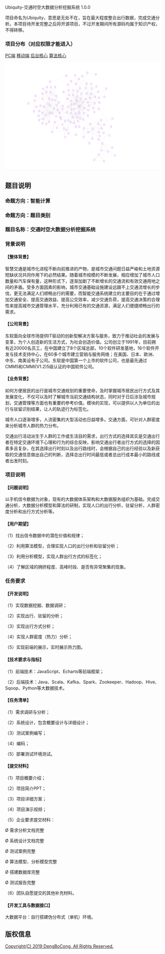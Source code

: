 Ubiquity-交通时空大数据分析挖掘系统 1.0.0

项目命名为Ubiquity，意思是无处不在，旨在最大程度整合出行数据，完成交通分析。本项目待开发完整之后将开源项目，不过开发期间所有源码均属于知识产权，不得转移。

### 项目分布（对应权限才能进入）
[PC端](https://github.com/DengBoCong/fe-ubiquity)
[移动端](#)
[后台核心](https://github.com/DengBoCong/ubiquity)
[算法核心](#)

<div align=center><img src="https://raw.githubusercontent.com/DengBoCong/guide-log/master/res/head.png" width="600" height= "350"></div>


## 题目说明

### 命题方向：智能计算
### 命题方向：题目类别
### 题目名称：交通时空大数据分析挖掘系统
### 背景说明
#### 【整体背景】

智慧交通是城市化进程不断向前推进的产物，是城市交通问题日益严峻和土地资源短缺状况共同作用下的必然结果。随着城市规模的不断发展，相应增加了城市人口数量和汽车保有量，这种形式下，逐渐加剧了不断增长的交通流和有效交通用地之间的矛盾。受多方面因素的影响，城市交通基础设施建设远跟不上交通流增长的步伐，更无法满足人们顺畅出行的需要，而智能交通系统建立的主要目的在于通过增加交通安全、提高交通效益、提高公交效率，减少交通负荷，提高交通决策的合理性来提高城市交通管理水平，充分利用已有的交通资源，满足人们便捷顺畅出行的需求。

#### 【公司背景】
东软面向全球市场提供IT驱动的创新型解决方案与服务，致力于推动社会的发展与变革，为个人创造新的生活方式，为社会创造价值。公司创立于1991年，目前拥有近20000名员工，在中国建立了8个区域总部，10个软件研发基地，16个软件开发与技术支持中心，在60多个城市建立营销与服务网络；在美国、日本、欧洲、中东、南美设有子公司。东软是中国第一个上市的软件公司，也是最先通过CMM5和CMMI(V1.2)5级认证的中国软件公司。

#### 【业务背景】
如何方便居民的出行是城市交通规划的重要使命，及时掌握城市居民出行方式及其发展变化，不仅可以及时了解城市当前交通结构状态，同时对于日后涉及城市规划，交通管理等方面也有重要的参考价值。模块的实现，可以提供以人为单位的出行与驻留识别结果，让人的轨迹行为标签化。

城市人口逐渐增多，人流密集的大型活动也日益增多。交通方面，可针对人群密度来分析城市人群的热力分布。

交通出行活动派生于人群的工作或生活目的需求，出行方式的选择其实是交通出行者在特定交通环境下心理和行为的综合反映，影响交通出行者出行方式的选择的因素多且复杂，在其选择出行时刻以及出行路线时，会根据自己的出行经验以及新获取的交通信息做出自己的判断，选择总出行时间最低或者总出行成本最小的路线或者出发时刻。

### 项目说明
#### 【问题说明】
以手机信令数据为对象，现有的大数据体系架构和大数据服务组织为基础。完成交通分析，大数据分析模型和算法的研制，实现人口的出行分析，驻留分析，人群密度分析和出行方式分析等。

#### 【用户期望】
（1）找出信令数据中的潜在价值和规律；

（2）利用算法模型，合理实现人口的出行分析和驻留分析；

（3）利用分析模型，实现人群出行方式的标签化；

（4）了解区域的拥挤程度、高峰时段、是否有异常聚集的现象。

### 任务要求
#### 【开发说明】

（1）实现数据挖掘、数据调研；

（2）实现出行、驻留的分析；

（3）实现出行方式分析；

（4）实现人群密度（热力）分析；

（5）实现前端的展示，实时展示热力图。

#### 【技术要求与指标】

（1）前端技术：JavaScript、Echarts等前端框架；

（2）后端技术：Java、Scala、Kafka、Spark、Zookeeper、Hadoop、Hive、Sqoop、Python等大数据技术。

#### 【任务清单】

（1）需求调研与分析；

（2）系统设计，包含概要设计与详细设计；

（3）测试案例编写；

（4）编码；

（5）部署测试环境测试。

#### 【提交材料】

（1）项目概要介绍；

（2）项目简介PPT；

（3）项目详细方案；

（4）项目演示视频；

（5）企业要求提交材料：

Ø  需求分析文档完整

Ø  系统设计文档完整

Ø  测试案例完整

Ø  算法模型、分析模型完整

Ø  搭建数据库完整

Ø  测试报告完整

（6）团队自愿提交的其他补充材料。

#### 【开发工具与数据接口】

大数据平台：自行搭建伪分布式（单机）环境。


## 版权信息

[Copyright(C) 2019 DengBoCong, All Rights Reserved.](https://github.com/DengBoCong)